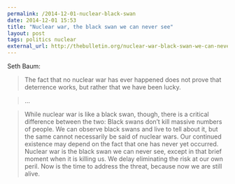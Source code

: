```yaml
---
permalink: /2014-12-01-nuclear-black-swan
date: 2014-12-01 15:53
title: "Nuclear war, the black swan we can never see"
layout: post
tags: politics nuclear
external_url: http://thebulletin.org/nuclear-war-black-swan-we-can-never-see7821
---
```


Seth Baum:

>The fact that no nuclear war has ever happened does not prove that deterrence works, but rather that we have been lucky.

>…

>While nuclear war is like a black swan, though, there is a critical difference between the two: Black swans don’t kill massive numbers of people. We can observe black swans and live to tell about it, but the same cannot necessarily be said of nuclear wars. Our continued existence may depend on the fact that one has never yet occurred. Nuclear war is the black swan we can never see, except in that brief moment when it is killing us. We delay eliminating the risk at our own peril. Now is the time to address the threat, because now we are still alive.